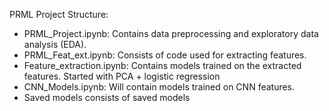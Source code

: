 PRML Project Structure:

- PRML_Project.ipynb: Contains data preprocessing and exploratory data analysis (EDA).
- PRML_Feat_ext.ipynb: Consists of code used for extracting features.
- Feature_extraction.ipynb: Contains models trained on the extracted features. Started with PCA + logistic regression
- CNN_Models.ipynb: Will contain models trained on CNN features.
- Saved models consists of saved models
